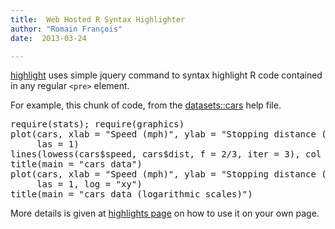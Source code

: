 ```yaml
---
title:  Web Hosted R Syntax Highlighter
author: "Romain François"
date:  2013-03-24

---
```


<div class="entry-content">
						<p><a href="https://web.archive.org/web/20130516074111/http://highlight.r-enthusiasts.com/">highlight</a> uses simple jquery command to syntax highlight R code contained in any regular <code>&lt;pre&gt;</code> element.</p>
<p>For example, this chunk of code, from the <a href="https://web.archive.org/web/20130516074111/http://help.r-enthusiasts.com/library/datasets/html/cars.html">datasets::cars</a> help file.</p>
<pre class="code_r">
require(stats); require(graphics)
plot(cars, xlab = "Speed (mph)", ylab = "Stopping distance (ft)",
     las = 1)
lines(lowess(cars$speed, cars$dist, f = 2/3, iter = 3), col = "red")
title(main = "cars data")
plot(cars, xlab = "Speed (mph)", ylab = "Stopping distance (ft)",
     las = 1, log = "xy")
title(main = "cars data (logarithmic scales)")
</pre>
<p>More details is given at <a href="https://web.archive.org/web/20130516074111/http://highlight.r-enthusiasts.com/">highlights page</a> on how to use it on your own page.</p>
											</div>

